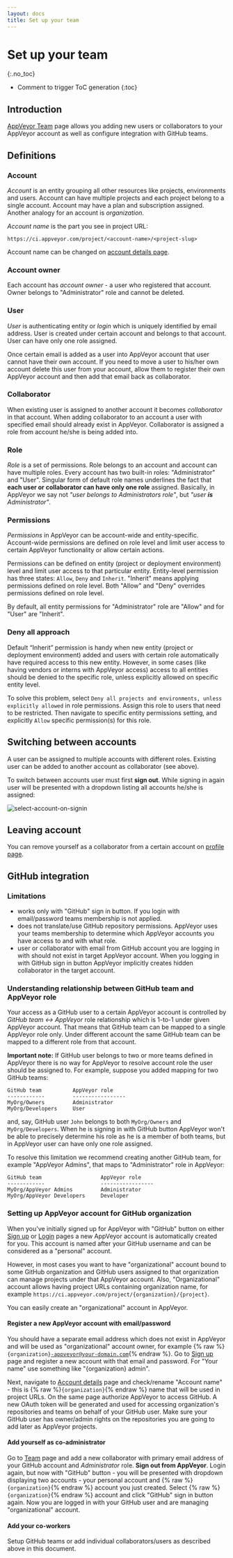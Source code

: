 ```yaml
---
layout: docs
title: Set up your team
---
```


<!-- markdownlint-disable MD022 MD032 -->
# Set up your team
{:.no_toc}

* Comment to trigger ToC generation
{:toc}
<!-- markdownlint-enable MD022 MD032 -->

## Introduction

[AppVeyor Team](https://ci.appveyor.com/team) page allows you adding new users or collaborators to your AppVeyor account as well as configure integration with GitHub teams.

## Definitions

### Account

*Account* is an entity grouping all other resources like projects, environments and users. Account can have multiple projects and each project belong to a single account. Account may have a plan and subscription assigned. Another analogy for an account is *organization*.

*Account name* is the part you see in project URL:

    https://ci.appveyor.com/project/<account-name>/<project-slug>

Account name can be changed on [account details page](https://ci.appveyor.com/account).

### Account owner

Each account has *account owner* - a user who registered that account. Owner belongs to "Administrator" role and cannot be deleted.

### User

*User* is authenticating entity or *login* which is uniquely identified by email address. User is created under certain account and belongs to that account. User can have only one role assigned.

Once certain email is added as a user into AppVeyor account that user cannot have their own account.
If you need to move a user to his/her own account delete this user from your account,
allow them to register their own AppVeyor account and then add that email back as collaborator.

### Collaborator

When existing user is assigned to another account it becomes *collaborator* in that account. When adding collaborator to an account a user with specified email should already exist in AppVeyor. Collaborator is assigned a role from account he/she is being added into.

### Role

*Role* is a set of permissions. Role belongs to an account and account can have multiple roles. Every account has two built-in roles: "Administrator" and "User". Singular form of default role names underlines the fact that **each user or collaborator can have only one role** assigned. Basically, in AppVeyor we say not *"user belongs to Administrators role"*, but *"user **is** Administrator"*.

### Permissions

*Permissions* in AppVeyor can be account-wide and entity-specific. Account-wide permissions are defined on role level and limit user access to certain AppVeyor functionality or allow certain actions.

Permissions can be defined on entity (project or deployment environment) level and limit user access to that particular entity. Entity-level permission has three states: `Allow`, `Deny` and `Inherit`. "Inherit" means applying permissions defined on role level. Both "Allow" and "Deny" overrides permissions defined on role level.

By default, all entity permissions for "Administrator" role are "Allow" and for "User" are "Inherit".

### Deny all approach

Default “Inherit” permission is handy when new entity (project or deployment environment) added and users with certain role automatically have required access to this new entity. However, in some cases (like having vendors or interns with AppVeyor access) access to all entities should be denied to the specific role, unless explicitly allowed on specific entity level.

To solve this problem, select `Deny all projects and environments, unless explicitly allowed` in role permissions. Assign this role to users that need to be restricted. Then navigate to specific entity permissions setting, and explicitly `Allow` specific permission(s) for this role.

## Switching between accounts

A user can be assigned to multiple accounts with different roles. Existing user can be added to another account as collaborator (see above).

To switch between accounts user must first **sign out**. While signing in again user will be presented with a dropdown listing all accounts he/she is assigned:

![select-account-on-signin](/assets/img/docs/select-account-on-signin.png)

## Leaving account

You can remove yourself as a collaborator from a certain account on [profile page](https://ci.appveyor.com/profile).

## GitHub integration

### Limitations

* works only with "GitHub" sign in button. If you login with email/password teams membership is not applied.
* does not translate/use GitHub repository permissions. AppVeyor uses your teams membership to determine which AppVeyor accounts you have access to and with what role.
* user or collaborator with email from GitHub account you are logging in with should not exist in target AppVeyor account. When you logging in with GitHub sign in button AppVeyor implicitly creates hidden collaborator in the target account.

### Understanding relationship between GitHub team and AppVeyor role

Your access as a GitHub user to a certain AppVeyor account is controlled by *GitHub team &harr; AppVeyor* role relationship which is 1-to-1 under given AppVeyor account. That means that GitHub team can be mapped to a single AppVeyor role only. Under different account the same GitHub team can be mapped to a different role from that account.

**Important note:** If GitHub user belongs to two or more teams defined in AppVeyor there is no way for AppVeyor to resolve account role the user should be assigned to. For example, suppose you added mapping for two GitHub teams:

    GitHub team          AppVeyor role
    ------------         -----------------
    MyOrg/Owners         Administrator
    MyOrg/Developers     User

and, say, GitHub user `John` belongs to both `MyOrg/Owners` and `MyOrg/Developers`. When he is signing in with GitHub button AppVeyor won't be able to precisely determine his role as he is a member of both teams, but in AppVeyor user can have only one role assigned.

To resolve this limitation we recommend creating another GitHub team, for example "AppVeyor Admins", that maps to "Administrator" role in AppVeyor:

    GitHub team                   AppVeyor role
    ------------                  -----------------
    MyOrg/AppVeyor Admins         Administrator
    MyOrg/AppVeyor Developers     Developer


### Setting up AppVeyor account for GitHub organization

When you've initially signed up for AppVeyor with "GitHub" button on either [Sign up](https://ci.appveyor.com/signup) or [Login](https://ci.appveyor.com/login) pages
a new AppVeyor account is automatically created for you. This account is named after your GitHub username and can be considered as a "personal" account.

However, in most cases you want to have "organizational" account bound to some GitHub organization and GitHub users assigned to that organization can manage projects under that AppVeyor account.
Also, "Organizational" account allows having project URLs containing organization name, for example `https://ci.appveyor.com/project/{organization}/{project}`.

You can easily create an "organizational" account in AppVeyor.

#### Register a new AppVeyor account with email/password

You should have a separate email address which does not exist in AppVeyor and will be used as "organizational" account owner, for example {% raw %}<code>{organization}-appveyor@your-domain.com</code>{% endraw %}.
Go to [Sign up](https://ci.appveyor.com/signup) page and register a new account with that email and password. For "Your name" use something like "{organization} admin".

Next, navigate to [Account details](https://ci.appveyor.com/account) page and check/rename "Account name" - this is {% raw %}<code>{organization}</code>{% endraw %} name that will be used in project URLs.
On the same page authorize AppVeyor to access GitHub. A new OAuth token will be generated and used for accessing organization's repositories and teams on behalf of your GitHub user.
Make sure your GitHub user has owner/admin rights on the repositories you are going to add later as AppVeyor projects.

#### Add yourself as co-administrator

Go to [Team](https://ci.appveyor.com/team) page and add a new collaborator with primary email address of your GitHub account and *Administrator* role.
**Sign out from AppVeyor**. Login again, but now with "GitHub" button - you will be presented with dropdown displaying two accounts - your personal
account and {% raw %}<code>{organization}</code>{% endraw %} account you just created. Select {% raw %}<code>{organization}</code>{% endraw %} account and click "GitHub" sign in button again.
Now you are logged in with your GitHub user and are managing "organizational" account.

#### Add your co-workers

Setup GitHub teams or add individual collaborators/users as described above in this document.
